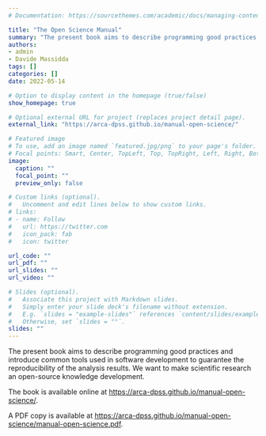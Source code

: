 ```yaml
---
# Documentation: https://sourcethemes.com/academic/docs/managing-content/

title: "The Open Science Manual"
summary: "The present book aims to describe programming good practices and introduce common tools used in software development to guarantee the reproducibility of the analysis results. We want to make scientific research an open-source knowledge development."
authors:
- admin
- Davide Massidda
tags: []
categories: []
date: 2022-05-14

# Option to display content in the homepage (true/false)
show_homepage: true

# Optional external URL for project (replaces project detail page).
external_link: "https://arca-dpss.github.io/manual-open-science/"

# Featured image
# To use, add an image named `featured.jpg/png` to your page's folder.
# Focal points: Smart, Center, TopLeft, Top, TopRight, Left, Right, BottomLeft, Bottom, BottomRight.
image:
  caption: ""
  focal_point: ""
  preview_only: false

# Custom links (optional).
#   Uncomment and edit lines below to show custom links.
# links:
# - name: Follow
#   url: https://twitter.com
#   icon_pack: fab
#   icon: twitter

url_code: ""
url_pdf: ""
url_slides: ""
url_video: ""

# Slides (optional).
#   Associate this project with Markdown slides.
#   Simply enter your slide deck's filename without extension.
#   E.g. `slides = "example-slides"` references `content/slides/example-slides.md`.
#   Otherwise, set `slides = ""`.
slides: ""
---
```


The present book aims to describe programming good practices and introduce common tools used in software development to guarantee the reproducibility of the analysis results. We want to make scientific research an open-source knowledge development.

The book is available online at https://arca-dpss.github.io/manual-open-science/.

A PDF copy is available at https://arca-dpss.github.io/manual-open-science/manual-open-science.pdf.
